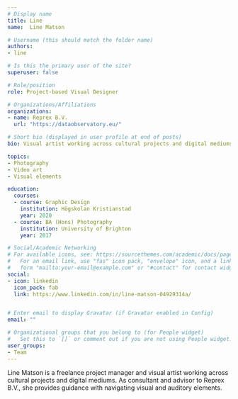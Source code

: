 ```yaml
---
# Display name
title: Line
name:  Line Matson

# Username (this should match the folder name)
authors:
- line

# Is this the primary user of the site?
superuser: false

# Role/position
role: Project-based Visual Designer

# Organizations/Affiliations
organizations:
- name: Reprex B.V.
  url: "https://dataobservatory.eu/"

# Short bio (displayed in user profile at end of posts)
bio: Visual artist working across cultural projects and digital mediums.

topics:
- Photography
- Video art
- Visual elements

education:
  courses:
  - course: Graphic Design
    institution: Högskolan Kristianstad 
    year: 2020
  - course: BA (Hons) Photography
    institution: University of Brighton
    year: 2017

# Social/Academic Networking
# For available icons, see: https://sourcethemes.com/academic/docs/page-builder/#icons
#   For an email link, use "fas" icon pack, "envelope" icon, and a link in the
#   form "mailto:your-email@example.com" or "#contact" for contact widget.
social:
- icon: linkedin
  icon_pack: fab
  link: https://www.linkedin.com/in/line-matson-04929314a/


# Enter email to display Gravatar (if Gravatar enabled in Config)
email: ""

# Organizational groups that you belong to (for People widget)
#   Set this to `[]` or comment out if you are not using People widget.
user_groups:
- Team
---
```


Line Matson is a freelance project manager and visual artist working across cultural projects and digital mediums. As consultant and advisor to Reprex B.V., she provides guidance with navigating visual and auditory elements.
